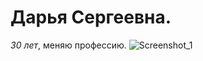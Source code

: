 # Дарья Сергеевна. 
*30 лет*, меняю профессию. 
![Screenshot_1](https://github.com/user-attachments/assets/d0053320-d6e4-4939-9730-25a01f778dd9)

